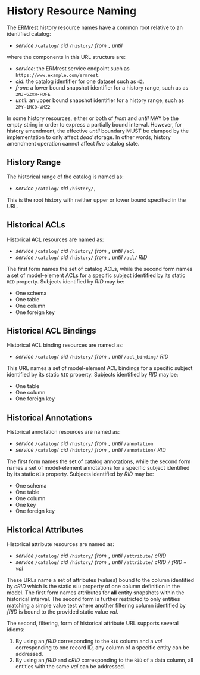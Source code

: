 
# History Resource Naming

The [ERMrest](https://github.com/informatics-isi-edu/ermrest) history resource names have a common root
relative to an identified catalog:

- _service_ `/catalog/` _cid_ `/history/` _from_ `,` _until_

where the components in this URL structure are:

- _service_: the ERMrest service endpoint such as `https://www.example.com/ermrest`.
- _cid_: the catalog identifier for one dataset such as `42`.
- _from_: a lower bound snapshot identifier for a history range, such as as `2NJ-6ZXW-FDFE`
- _until_: an upper bound snapshot identifier for a history range, such as `2PY-1MC0-VMZ2`

In some history resources, either or both of _from_ and _until_ MAY be
the empty string in order to express a partially bound
interval. However, for history amendment, the effective _until_
boundary MUST be clamped by the implementation to only affect *dead*
storage. In other words, history amendment operation cannot affect
*live* catalog state.

## History Range

The historical range of the catalog is named as:

- _service_ `/catalog/` _cid_ `/history/,`

This is the root history with neither upper or lower bound specified in
the URL.

## Historical ACLs

Historical ACL resources are named as:

- _service_ `/catalog/` _cid_ `/history/` _from_ `,` _until_ `/acl`
- _service_ `/catalog/` _cid_ `/history/` _from_ `,` _until_ `/acl/` _RID_

The first form names the set of catalog ACLs, while the second form
names a set of model-element ACLs for a specific subject identified by
its static `RID` property. Subjects identified by _RID_ may be:

- One schema
- One table
- One column
- One foreign key

## Historical ACL Bindings

Historical ACL binding resources are named as:

- _service_ `/catalog/` _cid_ `/history/` _from_ `,` _until_ `/acl_binding/` _RID_

This URL names a set of model-element ACL bindings for a specific subject
identified by its static `RID` property. Subjects identified by _RID_ may
be:

- One table
- One column
- One foreign key

## Historical Annotations

Historical annotation resources are named as:

- _service_ `/catalog/` _cid_ `/history/` _from_ `,` _until_ `/annotation`
- _service_ `/catalog/` _cid_ `/history/` _from_ `,` _until_ `/annotation/` _RID_

The first form names the set of catalog annotations, while the second
form names a set of model-element annotations for a specific subject
identified by its static `RID` property. Subjects identified by _RID_ may
be:

- One schema
- One table
- One column
- One key
- One foreign key

## Historical Attributes

Historical attribute resources are named as:

- _service_ `/catalog/` _cid_ `/history/` _from_ `,` _until_ `/attribute/` _cRID_
- _service_ `/catalog/` _cid_ `/history/` _from_ `,` _until_ `/attribute/` _cRID_ `/` _fRID_ `=` _val_

These URLs name a set of attributes (values) bound to the column
identified by _cRID_ which is the static `RID` property of one column
definition in the model. The first form names attributes for **all**
entity snapshots within the historical interval. The second form is
further restricted to only entities matching a simple value test
where another filtering column identified by _fRID_ is bound to
the provided static value _val_.

The second, filtering, form of historical attribute URL supports
several idioms:

1. By using an _fRID_ corresponding to the `RID` column and a _val_
   corresponding to one record ID, any column of a specific entity
   can be addressed.
2. By using an _fRID_ and _cRID_ corresponding to the `RID` of a data
   column, all entities with the same _val_ can be addressed.

